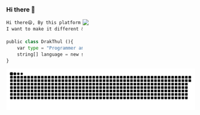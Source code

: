 ### Hi there 👋

<!--
**DrakThul-wk/DrakThul-wk** is a ✨ _special_ ✨ repository because its `README.md` (this file) appears on your GitHub profile.

Here are some ideas to get you started:

- 🔭 I’m currently working on ...
- 🌱 I’m currently learning ...
- 👯 I’m looking to collaborate on ...
- 🤔 I’m looking for help with ...
- 💬 Ask me about ...
- 📫 How to reach me: ...
- 😄 Pronouns: ...
- ⚡ Fun fact: ...
-->
<img align="right" width="300" src="https://i.imgur.com/ugWb6BU.gif" />

```Python
Hi there😄, By this platform to record my every single day.
I want to make it different && meaningful.

public class DrakThul (){
    var type = "Programmer and Communication Algorithm Technician";
    string[] language = new string[n] {"C", "Python", "Matlab", ...};
}
```


 ![Snake animation](https://github.com/Orlandoj77/Orlandoj77/blob/output/github-contribution-grid-snake.svg)
 </h3>











